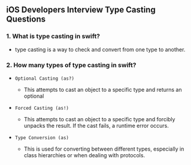 ## iOS Developers Interview Type Casting Questions

### 1. What is type casting in swift?
  - type casting is a way to check and convert from one type to another.

### 2. How many types of  type casting in swift?

- `Optional Casting (as?)`
     - This attempts to cast an object to a specific type and returns an optional
- `Forced Casting (as!)`
     - This attempts to cast an object to a specific type and forcibly unpacks the result. If the cast fails, a runtime error occurs.
       
- `Type Conversion (as)`
     - This is used for converting between different types, especially in class hierarchies or when dealing with protocols.
